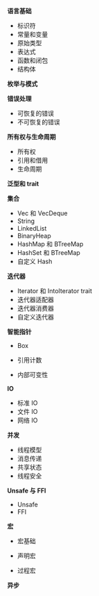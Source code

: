 **语言基础**

-   标识符
-   常量和变量
-   原始类型
-   表达式
-   函数和闭包
-   结构体

**枚举与模式**

**错误处理**

-   可恢复的错误
-   不可恢复的错误

**所有权与生命周期**

-   所有权
-   引用和借用
-   生命周期

**泛型和 trait**

**集合**

-   Vec 和 VecDeque
-   String
-   LinkedList
-   BinaryHeap
-   HashMap 和 BTreeMap
-   HashSet 和 BTreeMap
-   自定义 Hash

**迭代器**

-   Iterator 和 IntoIterator trait
-   迭代器适配器
-   迭代器消费器
-   自定义迭代器

**智能指针**

-   Box

-   引用计数
-   内部可变性

**IO**

-   标准 IO
-   文件 IO
-   网络 IO

**并发**

-   线程模型
-   消息传递
-   共享状态
-   线程安全

**Unsafe 与 FFI**

-   Unsafe
-   FFI

**宏**

-   宏基础

-   声明宏
-   过程宏

**异步**
